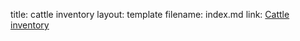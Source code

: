 title: cattle inventory
layout: template
filename: index.md
link:  <a href="https://giuliaivan.github.io/JavaScript-projects/Cattle inventory/index.html">Cattle inventory</a>